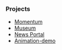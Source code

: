 ### Projects

* [Momentum](https://rolling-scopes-school.github.io/vigitory-JSFE2021Q3/momentum/)
* [Museum](https://rolling-scopes-school.github.io/vigitory-JSFE2021Q3/museum-dom/)
* [News Portal](https://vigitory-news-portal.netlify.app/)
* [Animation-demo](https://vigitory.github.io/animation-demo/)
